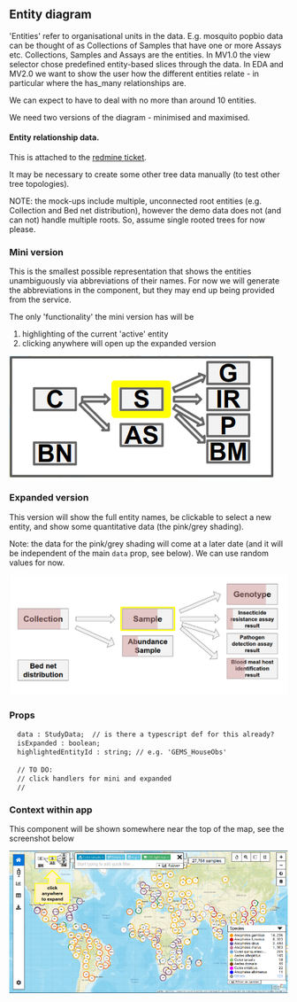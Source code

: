 ## Entity diagram

'Entities' refer to organisational units in the data.  E.g. mosquito
popbio data can be thought of as Collections of Samples that have one
or more Assays etc.  Collections, Samples and Assays are the entities.
In MV1.0 the view selector chose predefined entity-based slices
through the data.  In EDA and MV2.0 we want to show the user how the
different entities relate - in particular where the has_many
relationships are.

We can expect to have to deal with no more than around 10 entities.

We need two versions of the diagram - minimised and maximised.

#### Entity relationship data.

This is attached to the [redmine ticket](https://redmine.apidb.org/issues/42929).

It may be necessary to create some other tree data manually (to test other tree topologies).

NOTE: the mock-ups include multiple, unconnected root entities
(e.g. Collection and Bed net distribution), however the demo data does
not (and can not) handle multiple roots. So, assume single rooted
trees for now please.


### Mini version

This is the smallest possible representation that shows the entities
unambiguously via abbreviations of their names.  For now we will
generate the abbreviations in the component, but they may end up being
provided from the service.

The only 'functionality' the mini version has will be

1. highlighting of the current 'active' entity
2. clicking anywhere will open up the expanded version


![small entity diagram](images/entity-mini.png)

### Expanded version

This version will show the full entity names, be clickable to select a new entity, and show some quantitative data (the pink/grey shading).

Note: the data for the pink/grey shading will come at a later date (and it will be independent of the main `data` prop, see below).  We can use random values for now.


![small entity diagram](images/entity-maxi.png)


### Props

```
  data : StudyData;  // is there a typescript def for this already?
  isExpanded : boolean;
  highlightedEntityId : string; // e.g. 'GEMS_HouseObs'

  // TO DO:
  // click handlers for mini and expanded
  // 
```

### Context within app

This component will be shown somewhere near the top of the map, see the screenshot below

![entity diagram context](images/entity-context.png)



